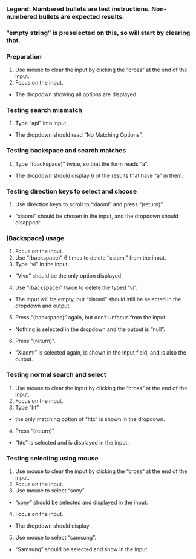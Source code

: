 ### Legend: Numbered bullets are test instructions. Non-numbered bullets are expected results.

### ”empty string” is preselected on this, so will start by clearing that.

### Preparation
1. Use mouse to clear the input by clicking the “cross” at the end of the input.
2. Focus on the input.
 - The dropdown showing all options are displayed

### Testing search mismatch
1. Type “apl” into input.
 - The dropdown should read “No Matching Options”.

### Testing backspace and search matches
1. Type “(backspace)” twice, so that the form reads “a”.
 - The dropdown should display 6 of the results that have “a” in them.

### Testing direction keys to select and choose
1. Use direction keys to scroll to “xiaomi” and press “(return)”
 - “xiaomi” should be chosen in the input, and the dropdown should disappear.

### (Backspace) usage
1. Focus on the input.
2. Use “(backspace)” 6 times to delete “xiaomi” from the input.
3. Type “vi” in the input.
 - “Vivo” should be the only option displayed.
4. Use “(backspace)” twice to delete the typed “vi”.
 - The input will be empty, but “xiaomi” should still be selected in the dropdown and output.
5. Press “(backspace)” again, but don’t unfocus from the input.
 - Nothing is selected in the dropdown and the output is “null”.
6. Press “(return)”.
 - “Xiaomi” is selected again, is shown in the input field, and is also the output.

### Testing normal search and select
1. Use mouse to clear the input by clicking the “cross” at the end of the input.
2. Focus on the input.
3. Type “ht”
 - the only matching option of “htc” is shown in the dropdown.
4. Press “(return)”
 - “htc” is selected and is displayed in the input.

### Testing selecting using mouse
1. Use mouse to clear the input by clicking the “cross” at the end of the input.
2. Focus on the input.
3. Use mouse to select “sony”
 - “sony” should be selected and displayed in the input.
4. Focus on the input.
 - The dropdown should display.
5. Use mouse to select “samsung”.
 - “Samsung” should be selected and show in the input.
